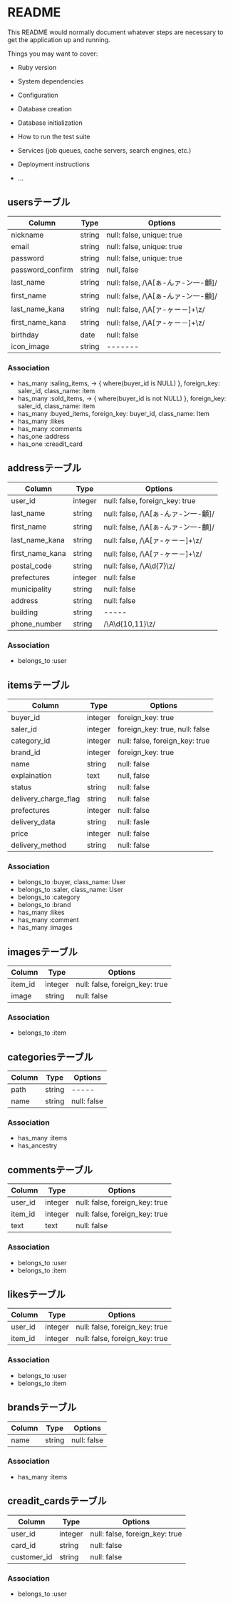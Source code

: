# README

This README would normally document whatever steps are necessary to get the
application up and running.

Things you may want to cover:

* Ruby version

* System dependencies

* Configuration

* Database creation

* Database initialization

* How to run the test suite

* Services (job queues, cache servers, search engines, etc.)

* Deployment instructions

* ...


## usersテーブル

|Column|Type|Options|
|------|----|-------|
|nickname|string|null: false, unique: true|
|email|string|null: false, unique: true|
|password|string|null: false, unique: true|
|password_confirm|string|null, false|
|last_name|string|null: false, /\A[ぁ-んァ-ン一-龥]/|
|first_name|string|null: false, /\A[ぁ-んァ-ン一-龥]/|
|last_name_kana|string|null: false, /\A[ァ-ヶー－]+\z/|
|first_name_kana|string|null: false, /\A[ァ-ヶー－]+\z/|
|birthday|date|null: false|
|icon_image|string|-------|

### Association
- has_many :saling_items, -> { where(buyer_id is NULL) }, foreign_key: saler_id,     class_name: item
- has_many :sold_items, -> { where(buyer_id is not NULL) }, foreign_key: saler_id, class_name: item
- has_many :buyed_items, foreign_key: buyer_id, class_name: Item
- has_many :likes
- has_many :comments
- has_one  :address
- has_one  :creadit_card

##  addressテーブル
|Column|Type|Options|
|------|----|-------|
|user_id|integer|null: false, foreign_key: true|
|last_name|string|null: false,  /\A[ぁ-んァ-ン一-龥]/|
|first_name|string|null: false,  /\A[ぁ-んァ-ン一-龥]/|
|last_name_kana|string|null: false, /\A[ァ-ヶー－]+\z/|
|first_name_kana|string|null: false, /\A[ァ-ヶー－]+\z/|
|postal_code|string|null: false, /\A\d{7}\z/|
|prefectures|integer|null: false|
|municipality|string|null: false|
|address|string|null: false|
|building|string|-----|
|phone_number|string|/\A\d{10,11}\z/|

### Association
- belongs_to :user

## itemsテーブル

|Column|Type|Options|
|------|----|-------|
|buyer_id|integer|foreign_key: true|
|saler_id|integer|foreign_key: true, null: false|
|category_id|integer|null: false, foreign_key: true|
|brand_id|integer|foreign_key: true|
|name|string|null: false|
|explaination|text|null, false|
|status|string|null: false|
|delivery_charge_flag|string|null: false|
|prefectures|integer|null: false|
|delivery_data|string|null: fasle|
|price|integer|null: false|
|delivery_method|string|null: false|

### Association
- belongs_to :buyer, class_name: User
- belongs_to :saler, class_name: User
- belongs_to :category
- belongs_to :brand
- has_many   :likes
- has_many   :comment
- has_many   :images

## imagesテーブル

|Column|Type|Options|
|------|----|-------|
|item_id|integer|null: false, foreign_key: true|
|image|string|null: false|

### Association

- belongs_to  :item

## categoriesテーブル

|Column|Type|Options|
|------|----|-------|
|path|string|-----|
|name|string|null: false|

### Association

- has_many :items
- has_ancestry

## commentsテーブル

|Column|Type|Options|
|------|----|-------|
|user_id|integer|null: false, foreign_key: true|
|item_id|integer|null: false, foreign_key: true|
|text|text|null: false|

### Association

- belongs_to :user
- belongs_to :item

## likesテーブル

|Column|Type|Options|
|------|----|-------|
|user_id|integer|null: false, foreign_key: true|
|item_id|integer|null: false, foreign_key: true|

### Association

- belongs_to :user
- belongs_to :item

##  brandsテーブル

|Column|Type|Options|
|------|----|-------|
|name|string|null: false|

### Association

- has_many :items

## creadit_cardsテーブル

|Column|Type|Options|
|------|----|-------|
|user_id|integer|null: false, foreign_key: true|
|card_id|string|null: false|
|customer_id|string|null: false|

### Association

- belongs_to :user
